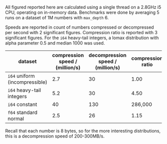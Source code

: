 All figured reported here are calculated using a single thread on a
2.8GHz i5 CPU, operating on in-memory data.
Benchmarks were done by averaging 5 runs on a dataset of 1M numbers
with `max_depth` 6.

Speeds are reported in count of numbers compressed or decompressed
per second with 2 significant figures.
Compression ratio is reported with 3 significant figures.
For the `i64` heavy-tail integers, a lomax distribution with alpha parameter 0.5 and median 1000 was used.

| dataset | compression speed / (million/s) | decompression speed / (million/s) | compression ratio |
--- | --- | --- | ---
| `i64` uniform (incompressible) | 2.7 | 30 | 1.00 |
| `i64` heavy-tail integers | 5.2 | 30 | 4.50 |
| `i64` constant | 40 | 130 | 286,000 |
| `f64` standard normal | 2.5 | 26 | 1.15 |

Recall that each number is 8 bytes, so for the more interesting distributions,
this is a decompression speed of 200-300MB/s.
